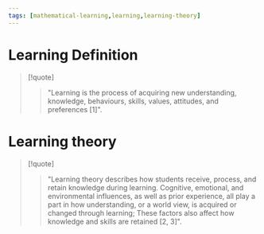 ```yaml
---
tags: [mathematical-learning,learning,learning-theory]
---
```


# Learning Definition

> [!quote] 
> > "Learning is the process of acquiring new understanding, knowledge, behaviours, skills, values, attitudes, and preferences [1]".

# Learning theory

> [!quote] 
> > "Learning theory describes how students receive, process, and retain knowledge during learning. Cognitive, emotional, and environmental influences, as well as prior experience, all play a part in how understanding, or a world view, is acquired or changed through learning; These factors also affect how knowledge and skills are retained [2, 3]".

[^1]: R. Gross, _Psychology: The Science of Mind and Behaviour_, 6th ed. Hachette UK. ISBN 978-1-4441-6436-7.
[^2]: K. Illeris, _The three dimensions of learning_. Malabar, Fla: Krieger Pub. Co., 2004. ISBN 9781575242583.
[^3]: J. Ormrod, _Human learning_, 6th ed. Boston: Pearson, 2012. ISBN 9780132595186.